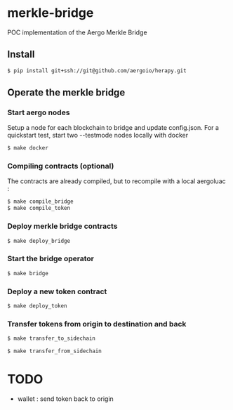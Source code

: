 # merkle-bridge
POC implementation of the Aergo Merkle Bridge

## Install
```sh
$ pip install git+ssh://git@github.com/aergoio/herapy.git
```

## Operate the merkle bridge
### Start aergo nodes
Setup a node for each blockchain to bridge and update config.json.
For a quickstart test, start two --testmode nodes locally with docker
```sh
$ make docker
```
### Compiling contracts (optional)
The contracts are already compiled, but to recompile with a local aergoluac :
```sh
$ make compile_bridge
$ make compile_token
```
### Deploy merkle bridge contracts
```sh
$ make deploy_bridge
```
### Start the bridge operator
```sh
$ make bridge
```
### Deploy a new token contract
```sh
$ make deploy_token
```
### Transfer tokens from origin to destination and back
```sh
$ make transfer_to_sidechain
```
```sh
$ make transfer_from_sidechain
```


# TODO
- wallet : send token back to origin
